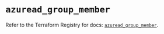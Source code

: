 # `azuread_group_member`

Refer to the Terraform Registry for docs: [`azuread_group_member`](https://registry.terraform.io/providers/hashicorp/azuread/3.2.0/docs/resources/group_member).

